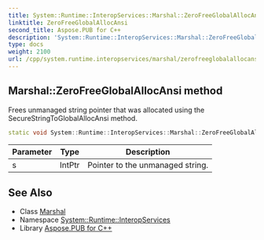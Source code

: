 ```yaml
---
title: System::Runtime::InteropServices::Marshal::ZeroFreeGlobalAllocAnsi method
linktitle: ZeroFreeGlobalAllocAnsi
second_title: Aspose.PUB for C++
description: 'System::Runtime::InteropServices::Marshal::ZeroFreeGlobalAllocAnsi method. Frees unmanaged string pointer that was allocated using the SecureStringToGlobalAllocAnsi method in C++.'
type: docs
weight: 2100
url: /cpp/system.runtime.interopservices/marshal/zerofreeglobalallocansi/
---
```

## Marshal::ZeroFreeGlobalAllocAnsi method


Frees unmanaged string pointer that was allocated using the SecureStringToGlobalAllocAnsi method.

```cpp
static void System::Runtime::InteropServices::Marshal::ZeroFreeGlobalAllocAnsi(IntPtr s)
```


| Parameter | Type | Description |
| --- | --- | --- |
| s | IntPtr | Pointer to the unmanaged string. |

## See Also

* Class [Marshal](../)
* Namespace [System::Runtime::InteropServices](../../)
* Library [Aspose.PUB for C++](../../../)

